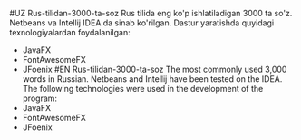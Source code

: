#UZ
Rus-tilidan-3000-ta-soz
Rus tilida  eng ko'p ishlatiladigan 3000 ta so'z.
Netbeans va Intellij IDEA da sinab ko'rilgan.
Dastur yaratishda quyidagi texnologiyalardan foydalanilgan:
- JavaFX
- FontAwesomeFX
- JFoenix
#EN
Rus-tilidan-3000-ta-soz
The most commonly used 3,000 words in Russian.
Netbeans and Intellij have been tested on the IDEA.
The following technologies were used in the development of the program:
- JavaFX
- FontAwesomeFX
- JFoenix
